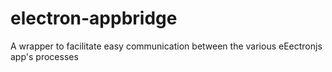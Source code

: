 # electron-appbridge
A wrapper to facilitate easy communication between the various eEectronjs app's processes
